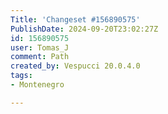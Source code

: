 ```yaml
---
Title: 'Changeset #156890575'
PublishDate: 2024-09-20T23:02:27Z
id: 156890575
user: Tomas_J
comment: Path
created_by: Vespucci 20.0.4.0
tags:
- Montenegro

---
```

